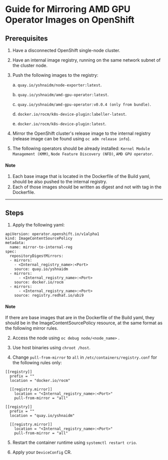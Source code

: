 # Guide for Mirroring AMD GPU Operator Images on OpenShift

## Prerequisites
1. Have a disconnected OpenShift single-node cluster.
2. Have an internal image registry, running on the same network subnet of the cluster node.
3. Push the following images to the registry:

	a.  `quay.io/yshnaidm/node-exporter:latest`.

	b.  `quay.io/yshnaidm/amd-gpu-operator:latest`.

	c.  `quay.io/yshnaidm/amd-gpu-operator:v0.0.4 (only from bundle)`.

	d.  `docker.io/rocm/k8s-device-plugin:labeller-latest`.

	e.  `docker.io/rocm/k8s-device-plugin:latest`.

 
4. Mirror the OpenShift cluster's release image to the internal registry (release image can be found using `oc adm release info`).

5. The following operators should be already installed: `Kernel Module Management (KMM)`, `Node Feature Discovery (NFD)`, `AMD GPU operator`.

#### Note
   1. Each base image that is located in the Dockerfile of the Build yaml, should be also pushed to the internal registry.
   2. Each of those images should be written as digest and not with tag in the Dockerfile.

---


## Steps
1. Apply the following yaml:
```
apiVersion: operator.openshift.io/v1alpha1
kind: ImageContentSourcePolicy
metadata:
  name: mirror-to-internal-reg
spec:
  repositoryDigestMirrors:
  - mirrors:
    - <Internal_registry_name>:<Port>
    source: quay.io/yshnaidm
  - mirrors:
      - <Internal_registry_name>:<Port>
    source: docker.io/rocm
  - mirrors:
      - <Internal_registry_name>:<Port>
    source: registry.redhat.io/ubi9
```
#### Note
If there are base images that are in the Dockerfile of the Build yaml, they should be in the ImageContentSourcePolicy resource, at the same format as the following mirror rules.

2. Access the node using `oc debug node/<node_name>` .

3. Use host binaries using `chroot /host`.

4. Change `pull-from-mirror` to `all` in `/etc/containers/registry.conf` for the following rules only:

```
[[registry]]
  prefix = ""
  location = "docker.io/rocm"

  [[registry.mirror]]
    location = "<Internal_registry_name>:<Port>"
    pull-from-mirror = "all"

```
```
[[registry]]
  prefix = ""
  location = "quay.io/yshnaidm"

  [[registry.mirror]]
    location = "<Internal_registry_name>:<Port>"
    pull-from-mirror = "all"

```
   
5. Restart the container runtime using `systemctl restart crio`.

6. Apply your `DeviceConfig` CR.

